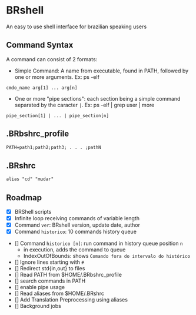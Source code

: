 # BRshell

An easy to use shell interface for brazilian speaking users

## Command Syntax

A command can consist of 2 formats:

- Simple Command: A name from executable, found in PATH, followed by one or more arguments. Ex: ps -elf

`cmdo_name arg[1] ... arg[n]`

- One or more "pipe sections": each section being a simple command separated by the caracter `|`. Ex: ps -elf | grep user | more

`pipe_section[1] | ... | pipe_section[n]`

## .BRbshrc_profile

```txt
PATH=path1;path2;path3; . . . ;pathN
```

## .BRshrc

```txt
alias "cd" "mudar"
```

## Roadmap

- [x] BRShell scripts
- [x] Infinite loop receiving commands of variable length
- [x] Command `ver`: BRshell version, update date, author
- [x] Command `historico`: 10 commands history queue
- [] Command `historico [n]`: run command in history queue position `n`
    - in execution, adds the command to queue
    - IndexOutOfBounds: shows `Comando fora do intervalo do histórico`
- [] Ignore lines starting with `#`
- [] Redirect std{in,out} to files
- [] Read PATH from $HOME/.BRbshrc_profile
- [] search commands in PATH
- [] enable pipe usage
- [] Read aliases from $HOME/.BRshrc
- [] Add Translation Preprocessing using aliases
- [] Background jobs